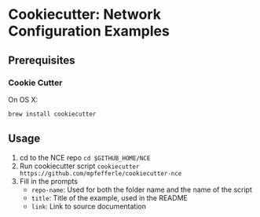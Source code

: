 Cookiecutter: Network Configuration Examples
============================================

Prerequisites
-------------

### Cookie Cutter ###

On OS X:

```sh
brew install cookiecutter
```

Usage
-----

1. cd to the NCE repo `cd $GITHUB_HOME/NCE`
2. Run cookiecutter script `cookiecutter
   https://github.com/mpfefferle/cookiecutter-nce`
3. Fill in the prompts
    * `repo-name`: Used for both the folder name and the name of the
       script
    * `title`: Title of the example, used in the README
    * `link`: Link to source documentation
    
